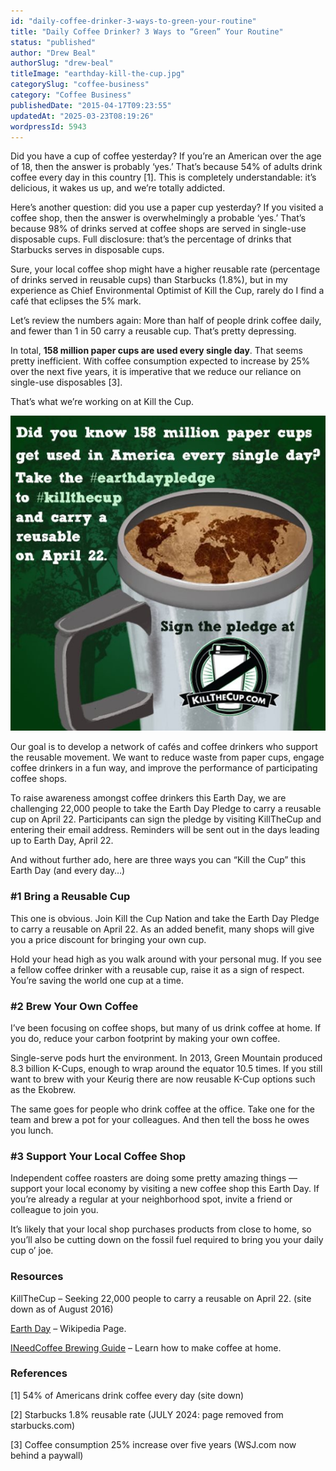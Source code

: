 ```yaml
---
id: "daily-coffee-drinker-3-ways-to-green-your-routine"
title: "Daily Coffee Drinker? 3 Ways to “Green” Your Routine"
status: "published"
author: "Drew Beal"
authorSlug: "drew-beal"
titleImage: "earthday-kill-the-cup.jpg"
categorySlug: "coffee-business"
category: "Coffee Business"
publishedDate: "2015-04-17T09:23:55"
updatedAt: "2025-03-23T08:19:26"
wordpressId: 5943
---
```


Did you have a cup of coffee yesterday? If you’re an American over the age of 18, then the answer is probably ‘yes.’ That’s because 54% of adults drink coffee every day in this country \[1\]. This is completely understandable: it’s delicious, it wakes us up, and we’re totally addicted.

Here’s another question: did you use a paper cup yesterday? If you visited a coffee shop, then the answer is overwhelmingly a probable ‘yes.’ That’s because 98% of drinks served at coffee shops are served in single-use disposable cups. Full disclosure: that’s the percentage of drinks that Starbucks serves in disposable cups.

Sure, your local coffee shop might have a higher reusable rate (percentage of drinks served in reusable cups) than Starbucks (1.8%), but in my experience as Chief Environmental Optimist of Kill the Cup, rarely do I find a café that eclipses the 5% mark.

Let’s review the numbers again: More than half of people drink coffee daily, and fewer than 1 in 50 carry a reusable cup. That’s pretty depressing.

In total, **158 million paper cups are used every single day**. That seems pretty inefficient. With coffee consumption expected to increase by 25% over the next five years, it is imperative that we reduce our reliance on single-use disposables \[3\].

That’s what we’re working on at Kill the Cup.

![earthday-kill-the-cup](earthday-kill-the-cup.jpg)

Our goal is to develop a network of cafés and coffee drinkers who support the reusable movement. We want to reduce waste from paper cups, engage coffee drinkers in a fun way, and improve the performance of participating coffee shops.

To raise awareness amongst coffee drinkers this Earth Day, we are challenging 22,000 people to take the Earth Day Pledge to carry a reusable cup on April 22. Participants can sign the pledge by visiting KillTheCup and entering their email address. Reminders will be sent out in the days leading up to Earth Day, April 22.

And without further ado, here are three ways you can “Kill the Cup” this Earth Day (and every day…)

### #1 Bring a Reusable Cup

This one is obvious. Join Kill the Cup Nation and take the Earth Day Pledge to carry a reusable on April 22. As an added benefit, many shops will give you a price discount for bringing your own cup.

Hold your head high as you walk around with your personal mug. If you see a fellow coffee drinker with a reusable cup, raise it as a sign of respect. You’re saving the world one cup at a time.

### #2 Brew Your Own Coffee

I’ve been focusing on coffee shops, but many of us drink coffee at home. If you do, reduce your carbon footprint by making your own coffee.

Single-serve pods hurt the environment. In 2013, Green Mountain produced 8.3 billion K-Cups, enough to wrap around the equator 10.5 times. If you still want to brew with your Keurig there are now reusable K-Cup options such as the Ekobrew.

The same goes for people who drink coffee at the office. Take one for the team and brew a pot for your colleagues. And then tell the boss he owes you lunch.

### #3 Support Your Local Coffee Shop

Independent coffee roasters are doing some pretty amazing things — support your local economy by visiting a new coffee shop this Earth Day. If you’re already a regular at your neighborhood spot, invite a friend or colleague to join you.

It’s likely that your local shop purchases products from close to home, so you’ll also be cutting down on the fossil fuel required to bring you your daily cup o’ joe.

### Resources

KillTheCup – Seeking 22,000 people to carry a reusable on April 22. (site down as of August 2016)

[Earth Day](https://en.wikipedia.org/wiki/Earth_Day) – Wikipedia Page.

[INeedCoffee Brewing Guide](/coffee-brewing-guide/) – Learn how to make coffee at home.

### References

\[1\] 54% of Americans drink coffee every day (site down)

\[2\] Starbucks 1.8% reusable rate (JULY 2024: page removed from starbucks.com)

\[3\] Coffee consumption 25% increase over five years (WSJ.com now behind a paywall)
